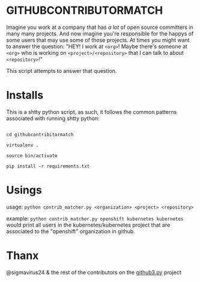 GITHUBCONTRIBUTORMATCH
=====

Imagine you work at a company that has _a lot_ of open source committers in many many projects. And now imagine you're responsible for the happys of some users that may use some of those projects. At times you might want to answer the question: "HEY! I work at `<org>`! Maybe there's someone at `<org>` who is working on `<project>/<repository>` that I can talk to about `<repository>`!"

This script attempts to answer that question.

Installs
=====

This is a shtty python script, as such, it follows the common patterns associated with running shtty python:

```git clone https://github.com/Dannyzen/githubcontributormatch.git

cd githubcontribitormatch

virtualenv .

source bin/activate

pip install -r requirements.txt

```

Usings
=====

usage: `python contrib_matcher.py <organization> <project> <repository>`


example: `python contrib_matcher.py openshift kubernetes kubernetes` would print all users in the kubernetes/kubernetes project that are associated to the "openshift" organization in github. 





Thanx
=====

@sigmavirus24 & the rest of the contributors on the [github3.py](https://github.com/sigmavirus24/github3.py/graphs/contributors) project
